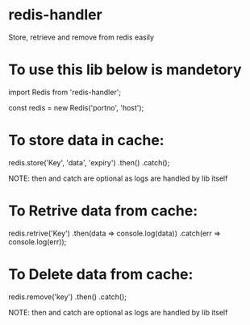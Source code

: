# redis-handler
Store, retrieve and remove from redis easily 

To use this lib below is mandetory
=====================================
import Redis from 'redis-handler';

const redis = new Redis('portno', 'host');

To store data in cache:
=========================

 redis.store('Key', 'data', 'expiry')
 .then()
 .catch();
 
 NOTE: then and catch are optional as logs are handled by lib itself
 
 To Retrive data from cache:
 =============================
 
 redis.retrive('Key')
        .then(data => console.log(data))
        .catch(err => console.log(err));

To Delete data from cache:
==============================

redis.remove('key') .then() .catch(); 

NOTE: then and catch are optional as logs are handled by lib itself
